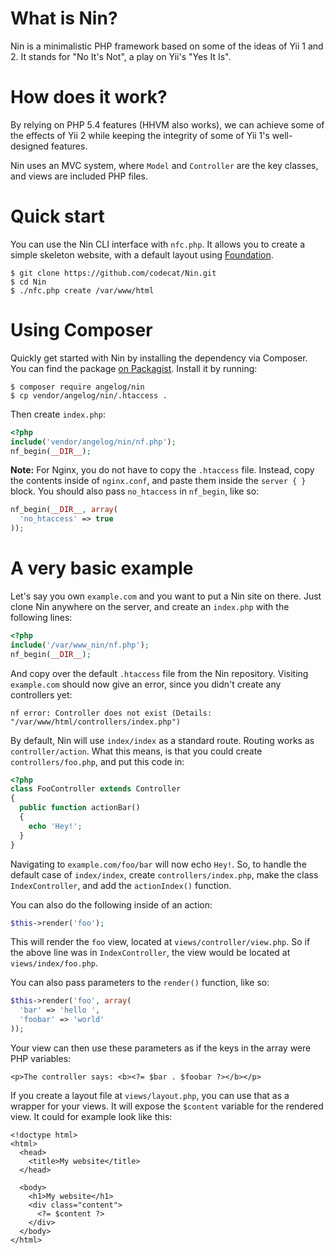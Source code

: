 # What is Nin?
Nin is a minimalistic PHP framework based on some of the ideas of Yii 1 and 2. It stands for "No It's Not", a play on Yii's "Yes It Is".

# How does it work?
By relying on PHP 5.4 features (HHVM also works), we can achieve some of the effects of Yii 2 while keeping the integrity of some of Yii 1's well-designed features.

Nin uses an MVC system, where `Model` and `Controller` are the key classes, and views are included PHP files.

# Quick start
You can use the Nin CLI interface with `nfc.php`. It allows you to create a simple skeleton website, with a default layout using [Foundation](http://foundation.zurb.com/).

```
$ git clone https://github.com/codecat/Nin.git
$ cd Nin
$ ./nfc.php create /var/www/html
```

# Using Composer
Quickly get started with Nin by installing the dependency via Composer. You can find the package [on Packagist](https://packagist.org/packages/codecat/nin). Install it by running:

```
$ composer require angelog/nin
$ cp vendor/angelog/nin/.htaccess .
```

Then create `index.php`:

```PHP
<?php
include('vendor/angelog/nin/nf.php');
nf_begin(__DIR__);
```

**Note:** For Nginx, you do not have to copy the `.htaccess` file. Instead, copy the contents inside of `nginx.conf`, and paste them inside the `server { }` block. You should also pass `no_htaccess` in `nf_begin`, like so:

```PHP
nf_begin(__DIR__, array(
  'no_htaccess' => true
));
```

# A very basic example
Let's say you own `example.com` and you want to put a Nin site on there. Just clone Nin anywhere on the server, and create an `index.php` with the following lines:

```PHP
<?php
include('/var/www_nin/nf.php');
nf_begin(__DIR__);
```

And copy over the default `.htaccess` file from the Nin repository. Visiting `example.com` should now give an error, since you didn't create any controllers yet:

```
nf error: Controller does not exist (Details: "/var/www/html/controllers/index.php")
```

By default, Nin will use `index/index` as a standard route. Routing works as `controller/action`. What this means, is that you could create `controllers/foo.php`, and put this code in:

```PHP
<?php
class FooController extends Controller
{
  public function actionBar()
  {
    echo 'Hey!';
  }
}
```

Navigating to `example.com/foo/bar` will now echo `Hey!`. So, to handle the default case of `index/index`, create `controllers/index.php`, make the class `IndexController`, and add the `actionIndex()` function.

You can also do the following inside of an action:

```PHP
$this->render('foo');
```

This will render the `foo` view, located at `views/controller/view.php`. So if the above line was in `IndexController`, the view would be located at `views/index/foo.php`.

You can also pass parameters to the `render()` function, like so:

```PHP
$this->render('foo', array(
  'bar' => 'hello ',
  'foobar' => 'world'
));
```

Your view can then use these parameters as if the keys in the array were PHP variables:

```
<p>The controller says: <b><?= $bar . $foobar ?></b></p>
```

If you create a layout file at `views/layout.php`, you can use that as a wrapper for your views. It will expose the `$content` variable for the rendered view. It could for example look like this:

```
<!doctype html>
<html>
  <head>
    <title>My website</title>
  </head>

  <body>
    <h1>My website</h1>
    <div class="content">
      <?= $content ?>
    </div>
  </body>
</html>
```
